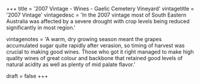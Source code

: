 +++
title = '2007 Vintage - Wines - Gaelic Cemetery Vineyard'
vintagetitle = '2007 Vintage'
vintagedesc = 'In the 2007 vintage most of South Eastern Australia was affected by a severe drought with crop levels being reduced significantly in most region.'


vintagenotes = 'A warm, dry growing season meant the grapes accumulated sugar quite rapidly after verasion, so timing of harvest was crucial to making good wines. Those who got it right managed to make high quality wines of great colour and backbone that retained good levels of natural acidity as well as plenty of mid palate flavor.'

draft = false
+++
